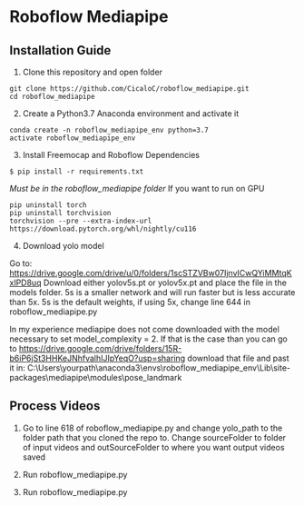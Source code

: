 # Roboflow Mediapipe 

## Installation Guide
1. Clone this repository and open folder
```
git clone https://github.com/CicaloC/roboflow_mediapipe.git
cd roboflow_mediapipe
```
2. Create a Python3.7 Anaconda environment and activate it 
```
conda create -n roboflow_mediapipe_env python=3.7
activate roboflow_mediapipe_env
```
3. Install Freemocap and Roboflow Dependencies
```
$ pip install -r requirements.txt
```
*Must be in the roboflow_mediapipe folder*
If you want to run on GPU
```
pip uninstall torch
pip uninstall torchvision
torchvision --pre --extra-index-url https://download.pytorch.org/whl/nightly/cu116
```
4. Download yolo model

Go to: https://drive.google.com/drive/u/0/folders/1scSTZVBw07IjnvICwQYiMMtqKxIPD8uq
Download either yolov5s.pt or yolov5x.pt and place the file in the models folder.
5s is a smaller network and will run faster but is less accurate than 5x. 5s is the
default weights, if using 5x, change line 644 in roboflow_mediapipe.py

In my experience mediapipe does not come downloaded with the model necessary to 
set model_complexity = 2. If that is the case than you can go to 
https://drive.google.com/drive/folders/15R-b6iP6jSt3HHKeJNhfvalhIJIpYeqO?usp=sharing
download that file and past it in: 
C:\Users\yourpath\anaconda3\envs\roboflow_mediapipe_env\Lib\site-packages\mediapipe\modules\pose_landmark


## Process Videos

1. Go to line 618 of roboflow_mediapipe.py and change yolo_path to the 
folder path that you cloned the repo to. Change sourceFolder to folder
of input videos and outSourceFolder to where you want output videos saved

2. Run roboflow_mediapipe.py
2. Run roboflow_mediapipe.py
